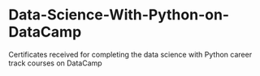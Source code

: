 # Data-Science-With-Python-on-DataCamp
Certificates received for completing the data science with Python career track courses on DataCamp
